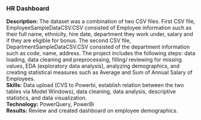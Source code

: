 ### HR Dashboard 
 
**Description:** The dataset was a combination of two CSV files. First CSV file, EmployeeSampleDataCSV.CSV consisted of Employee information such as their full name, ethnicity, hire date, department they work under, salary and if they are eligible for bonus. The second CSV file, DepartmentSampleDataCSV.CSV consisted of the department information such as code, name, address.  The project includes the following steps: data loading, data cleaning and preprocessing, filling/ reviewing for missing values, EDA (exploratory data analysis), analyzing demographics, and creating statistical measures such as Average and Sum of Annual Salary of Employees.  
**Skills:** Data upload (CVS to Powerbi, establish relation between the two tables via Model Windows), data cleaning, data analysis, descriptive statistics, and data visualization.  
**Technology:** PowerQuery, PowerBi  
**Results:** Review and created dashboard on employee demographics.

